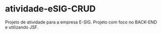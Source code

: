 # atividade-eSIG-CRUD
Projeto de atividade para a empresa E-SIG.  Projeto com foco no BACK-END e utilizando JSF.
